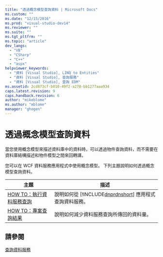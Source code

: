 ```yaml
---
title: "透過概念模型查詢資料 | Microsoft Docs"
ms.custom: ""
ms.date: "12/15/2016"
ms.prod: "visual-studio-dev14"
ms.reviewer: ""
ms.suite: ""
ms.tgt_pltfrm: ""
ms.topic: "article"
dev_langs: 
  - "VB"
  - "CSharp"
  - "C++"
  - "aspx"
helpviewer_keywords: 
  - "資料 [Visual Studio], LINQ to Entities"
  - "資料 [Visual Studio], 查詢服務"
  - "資料 [Visual Studio], 查詢 EDM"
ms.assetid: 2cd873cf-b010-49f2-a278-bb1277aaa934
caps.latest.revision: 9
caps.handback.revision: 6
author: "mikeblome"
ms.author: "mblome"
manager: "ghogen"
---
```

# 透過概念模型查詢資料
當您使用概念模型來描述資料庫中的資料時，可以透過物件查詢資料，而不需要在資料庫結構描述和物件模型之間來回轉譯。  
  
 您可以在 WCF 資料服務應用程式中使用概念模型。  下列主題說明如何透過概念模型查詢資料。  
  
|主題|描述|  
|--------|--------|  
|[HOW TO：執行資料服務查詢](../Topic/How%20to:%20Execute%20Data%20Service%20Queries%20\(WCF%20Data%20Services\).md)|說明如何從 [!INCLUDE[dnprdnshort](../code-quality/includes/dnprdnshort_md.md)] 應用程式查詢資料服務。|  
|[HOW TO：專案查詢結果](../Topic/How%20to:%20Project%20Query%20Results%20\(WCF%20Data%20Services\).md)|說明如何減少資料服務查詢所傳回的資料量。|  
  
## 請參閱  
 [查詢資料服務](../Topic/Querying%20the%20Data%20Service%20\(WCF%20Data%20Services\).md)